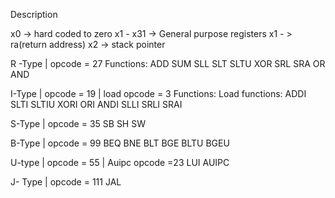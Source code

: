 Description

x0 -> hard coded to zero
x1 - x31 -> General purpose registers
x1 - > ra(return address)
x2 -> stack pointer

R -Type  | opcode = 27
Functions:
ADD
SUM
SLL
SLT
SLTU
XOR
SRL
SRA
OR
AND

I-Type | opcode = 19  | load opcode = 3
Functions:                Load functions:
ADDI
SLTI
SLTIU
XORI
ORI
ANDI
SLLI
SRLI
SRAI

S-Type | opcode = 35
SB
SH 
SW

B-Type | opcode = 99
BEQ
BNE
BLT
BGE
BLTU
BGEU

U-type | opcode = 55 | Auipc opcode =23
LUI              AUIPC

J- Type | opcode = 111
JAL
